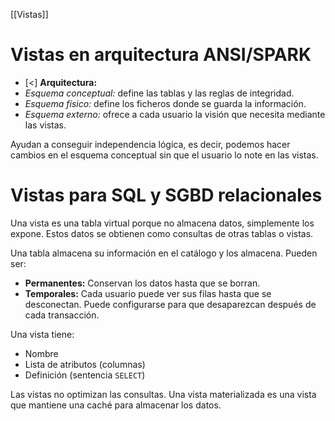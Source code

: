 [[Vistas]]

# Vistas en arquitectura ANSI/SPARK
+ [<] **Arquitectura:**
+ *Esquema conceptual:* define las tablas y las reglas de integridad. 
+ *Esquema físico:* define los ficheros donde se guarda la información.
+ *Esquema externo:* ofrece a cada usuario la visión que necesita mediante las vistas.

Ayudan a conseguir independencia lógica, es decir, podemos hacer cambios en el esquema conceptual sin que el usuario lo note en las vistas.

# Vistas para SQL y SGBD relacionales
Una vista es una tabla virtual porque no almacena datos, simplemente los expone. Estos datos se obtienen como consultas de otras tablas o vistas.

Una tabla almacena su información en el catálogo y los almacena. Pueden ser:
+ **Permanentes:** Conservan los datos hasta que se borran.
+ **Temporales:** Cada usuario puede ver sus filas hasta que se desconectan. Puede configurarse para que desaparezcan después de cada transacción.

Una vista tiene:
+ Nombre
+ Lista de atributos (columnas)
+ Definición (sentencia `SELECT`)

Las vistas no optimizan las consultas. Una vista materializada es una vista que mantiene una caché para almacenar los datos.